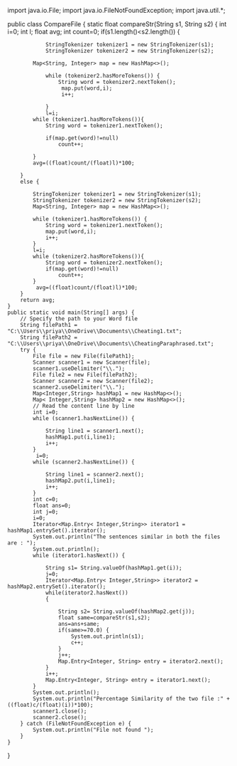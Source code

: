 import java.io.File;
import java.io.FileNotFoundException;
import java.util.*;

public class CompareFile {
    static float compareStr(String s1, String s2)
    {
        int i=0;
        int l;
        float avg;
        int count=0;
        if(s1.length()<s2.length()) {

                StringTokenizer tokenizer1 = new StringTokenizer(s1);
                StringTokenizer tokenizer2 = new StringTokenizer(s2);

            Map<String, Integer> map = new HashMap<>();

                while (tokenizer2.hasMoreTokens()) {
                    String word = tokenizer2.nextToken();
                     map.put(word,i);
                     i++;

                }
                l=i;
            while (tokenizer1.hasMoreTokens()){
                String word = tokenizer1.nextToken();

                if(map.get(word)!=null)
                    count++;

            }
            avg=((float)count/(float)l)*100;

        }
        else {

            StringTokenizer tokenizer1 = new StringTokenizer(s1);
            StringTokenizer tokenizer2 = new StringTokenizer(s2);
            Map<String, Integer> map = new HashMap<>();

            while (tokenizer1.hasMoreTokens()) {
                String word = tokenizer1.nextToken();
                map.put(word,i);
                i++;
            }
            l=i;
            while (tokenizer2.hasMoreTokens()){
                String word = tokenizer2.nextToken();
                if(map.get(word)!=null)
                    count++;
            }
             avg=((float)count/(float)l)*100;
        }
        return avg;
    }
    public static void main(String[] args) {
        // Specify the path to your Word file
        String filePath1 = "C:\\Users\\priya\\OneDrive\\Documents\\Cheating1.txt";
        String filePath2 = "C:\\Users\\priya\\OneDrive\\Documents\\CheatingParaphrased.txt";
        try {
            File file = new File(filePath1);
            Scanner scanner1 = new Scanner(file);
            scanner1.useDelimiter("\\.");
            File file2 = new File(filePath2);
            Scanner scanner2 = new Scanner(file2);
            scanner2.useDelimiter("\\.");
            Map<Integer,String> hashMap1 = new HashMap<>();
            Map< Integer,String> hashMap2 = new HashMap<>();
            // Read the content line by line
            int i=0;
            while (scanner1.hasNextLine()) {

                String line1 = scanner1.next();
                hashMap1.put(i,line1);
                i++;
            }
             i=0;
            while (scanner2.hasNextLine()) {

                String line1 = scanner2.next();
                hashMap2.put(i,line1);
                i++;
            }
            int c=0;
            float ans=0;
            int j=0;
            i=0;
            Iterator<Map.Entry< Integer,String>> iterator1 = hashMap1.entrySet().iterator();
            System.out.println("The sentences similar in both the files are : ");
            System.out.println();
            while (iterator1.hasNext()) {

                String s1= String.valueOf(hashMap1.get(i));
                j=0;
                Iterator<Map.Entry< Integer,String>> iterator2 = hashMap2.entrySet().iterator();
                while(iterator2.hasNext())
                {

                    String s2= String.valueOf(hashMap2.get(j));
                    float same=compareStr(s1,s2);
                    ans=ans+same;
                    if(same>=70.0) {
                        System.out.println(s1);
                        c++;
                    }
                    j++;
                    Map.Entry<Integer, String> entry = iterator2.next();
                }
                i++;
                Map.Entry<Integer, String> entry = iterator1.next();
            }
            System.out.println();
            System.out.println("Percentage Similarity of the two file :" +((float)c/(float)(i))*100);
            scanner1.close();
            scanner2.close();
        } catch (FileNotFoundException e) {
            System.out.println("File not found ");
        }
    }
}
